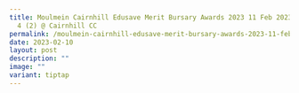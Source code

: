 ```yaml
---
title: Moulmein Cairnhill Edusave Merit Bursary Awards 2023 11 Feb 2023 Session
  4 (2) @ Cairnhill CC
permalink: /moulmein-cairnhill-edusave-merit-bursary-awards-2023-11-feb-2023-session-4-2-cairnhill-cc/
date: 2023-02-10
layout: post
description: ""
image: ""
variant: tiptap
---
```

